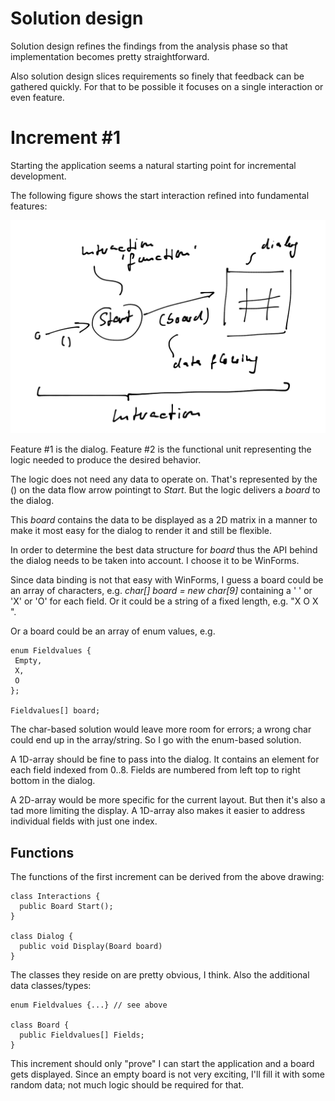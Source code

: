 # Solution design
Solution design refines the findings from the analysis phase so that implementation becomes pretty straightforward.

Also solution design slices requirements so finely that feedback can be gathered quickly. For that to be possible it focuses on a single interaction or even feature.

# Increment #1
Starting the application seems a natural starting point for incremental development.

The following figure shows the start interaction refined into fundamental features:

![](images/incr01.png)

Feature #1 is the dialog. Feature #2 is the functional unit representing the logic needed to produce the desired behavior.

The logic does not need any data to operate on. That's represented by the () on the data flow arrow pointingt to _Start_. But the logic delivers a _board_ to the dialog.

This _board_ contains the data to be displayed as a 2D matrix in a manner to make it most easy for the dialog to render it and still be flexible.

In order to determine the best data structure for _board_ thus the API behind the dialog needs to be taken into account. I choose it to be WinForms.

Since data binding is not that easy with WinForms, I guess a board could be an array of characters, e.g. _char[] board = new char[9]_ containing a ' ' or 'X' or 'O' for each field. Or it could be a string of a fixed length, e.g. "X   O   X ".

Or a board could be an array of enum values, e.g.

```
enum Fieldvalues {
 Empty,
 X,
 O
};

Fieldvalues[] board;
```

The char-based solution would leave more room for errors; a wrong char could end up in the array/string. So I go with the enum-based solution.

A 1D-array should be fine to pass into the dialog. It contains an element for each field indexed from 0..8. Fields are numbered from left top to right bottom in the dialog.

A 2D-array would be more specific for the current layout. But then it's also a tad more limiting the display. A 1D-array also makes it easier to address individual fields with just one index.

## Functions
The functions of the first increment can be derived from the above drawing:

```
class Interactions {
  public Board Start();
}

class Dialog {
  public void Display(Board board)
}
```

The classes they reside on are pretty obvious, I think. Also the additional data classes/types:

```
enum Fieldvalues {...} // see above

class Board {
  public Fieldvalues[] Fields;
}

```

This increment should only "prove" I can start the application and a board gets displayed. Since an empty board is not very exciting, I'll fill it with some random data; not much logic should be required for that.

